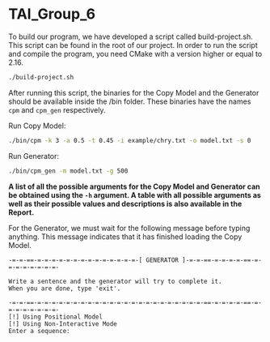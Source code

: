 # TAI_Group_6

To build our program, we have developed a script called build-project.sh. This script can be found in the root of our
project. In order to run the script and compile the program, you need CMake with a version higher or equal to 2.16.

```bash
./build-project.sh
```

After running this script, the binaries for the Copy Model and the Generator should be available inside the /bin folder.
These binaries have the names `cpm` and `cpm_gen` respectively.

Run Copy Model:

```bash
./bin/cpm -k 3 -a 0.5 -t 0.45 -i example/chry.txt -o model.txt -s 0
```

Run Generator:

```bash
./bin/cpm_gen -m model.txt -g 500
```

**A list of all the possible arguments for the Copy Model and Generator can be obtained using the `-h` argument. A table with all possible arguments as well as their possible values and descriptions is also available in the Report.**


For the Generator, we must wait for the following message before typing anything. This message indicates that it has
finished loading the Copy Model.

```
-=-=-==-=-=-=-=-=-=-=-=-=-=-=-=-=-=-[ GENERATOR ]-=-=-==-=-=-=-=-==-=-=-=-=-=-=-=-=-

Write a sentence and the generator will try to complete it.
When you are done, type 'exit'.

-=-=-==-=-=-=-=-=-=-=-=-=-=-=-=-=-=-=-=-=-=-=-=-=-=-=-==-=-=-=-=-==-=-=-=-=-=-=-=-=-
[!] Using Positional Model
[!] Using Non-Interactive Mode
Enter a sequence: 
```
